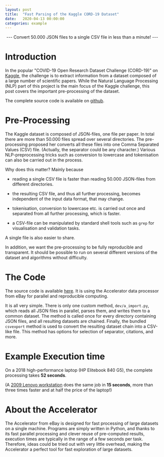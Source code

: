 ```yaml
---
layout: post
title:  "Fast Parsing of the Kaggle CORD-19 Dataset"
date:   2020-04-13 00:00:00
categories: example
---
```




<p align="center"> --- Convert 50.000 JSON files to a single CSV file in less than a minute! ---</p>


# Introduction

In the popular "COVID-19 Open Research Dataset Challenge (CORD-19)" on
[Kaggle](https://www.kaggle.com/allen-institute-for-ai/CORD-19-research-challenge),
the challenge is to extract information from a dataset composed of a
large number of scientific papers.  While the Natural Language
Processing (NLP) part of this project is the main focus of the Kaggle
challenge, this post covers the important pre-processing of the
dataset.

The complete source code is available on
[github](https://github.com/exaxorg/CORD-19-parser).



# Pre-Processing

The Kaggle dataset is composed of JSON-files, one file per paper.  In
total there are more than 50.000 files spread over several
directories.  The pre-processing proposed her converts all these files
into one Comma Separated Values (CSV) file.  (Actually, the separator
could be any character.)  Various NLP-preprocessing tricks such as
conversion to lowercase and tokenisation can also be carried out in
the process.

Why does this matter?  Mainly because

 - reading a single CSV file is faster than reading 50.000 JSON-files
   from different directories.

 - the resulting CSV file, and thus all further processing, becomes
   independent of the input data format, that may change.

 - tokenisation, conversion to lowercase etc. is carried out once and
   separated from all further processing, which is faster.

 - a CSV-file can be manipulated by standard shell tools such as
   `grep` for visualisation and validation tasks.

A single file is also easier to share.

In addition, we want the pre-processing to be fully reproducible and
transparent.  It should be possible to run on several different
versions of the dataset and algorithms without difficulty.



# The Code

The source code is available
[here](https://github.com/exaxorg/CORD-19-parser).  It is using the
Accelerator data processor from eBay for parallel and reproducible
computing.

It is all very simple.  There is only one custom method,
`dev/a_import.py`, which reads all JSON files in parallel, parses
them, and writes them to a common dataset.  The method is called once
for every directory containing JSON files, and all resulting datasets
are chained.  Finally, the bundled `csvexport` method is used to
convert the resulting dataset chain into a CSV-like file.  This method
has options for selection of separator, citations, and more.



# Example Execution time

On a 2018 high-performance laptop (HP Elitebook 840 G5), the complete
processing takes **52 seconds**.

(A [2009 Lenovo
workstation](https://expertmakeraccelerator.org/performance/2019/09/02/bigdata_on_inexpensive_workstation.html)
does the same job in **15 seconds**, more than three times faster
and at half the price of the laptop!)



# About the Accelerator

The Accelerator from eBay is designed for fast processing of large
datasets on a single machine.  Programs are simply written in Python,
and thanks to its fast parallel processing and clever reuse of
pre-computed results, execution times are typically in the range of a
few seconds per task.  Therefore, ideas could be tried out with very
little overhead, making the Accelerator a perfect tool for fast
exploration of large datasets.

